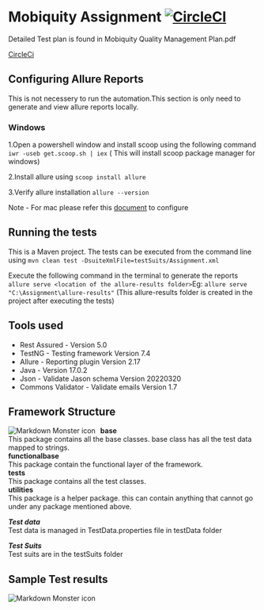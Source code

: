 # Mobiquity Assignment [![CircleCI](https://circleci.com/gh/PnxLasantha/MobiAssignment/tree/master.svg?style=svg&circle-token=1d3b561ce32b809871b71e2f15211b8e284a8047)](https://circleci.com/gh/PnxLasantha/MobiAssignment/tree/master)

Detailed Test plan is found in Mobiquity Quality Management Plan.pdf 

[CircleCi](https://app.circleci.com/pipelines/github/PnxLasantha/MobiAssignment?branch=master)

## Configuring Allure Reports

This is not necessery to run the automation.This section is only need to generate and view allure reports locally.

### Windows

1.Open a powershell window and install scoop using the following command `iwr -useb get.scoop.sh | iex` ( This will
install scoop package manager for windows)

2.Install allure using `scoop install allure`

3.Verify allure installation `allure --version`

Note - For mac please refer this [document](https://docs.qameta.io/allure/) to configure

## Running the tests

This is a Maven project. The tests can be executed from the command line using `mvn clean test -DsuiteXmlFile=testSuits/Assignment.xml`

Execute the following command in the terminal to generate the
reports `allure serve <location of the allure-results folder>`Eg: `allure serve "C:\Assignment\allure-results"` (This allure-results folder is created in the project after executing
the tests)

## Tools used

- Rest Assured - Version 5.0
- TestNG - Testing framework Version 7.4
- Allure - Reporting plugin Version 2.17
- Java - Version 17.0.2
- Json - Validate Jason schema Version 20220320
- Commons Validator - Validate emails Version 1.7

## Framework Structure

<img src="https://i.ibb.co/P5xCLh9/ps.png"
alt="Markdown Monster icon"
style="float: left; margin-right: 10px;" />

**base**</br>  This package contains all the base classes. base class has all the test data mapped to strings.   
**functionalbase** </br> This package contain the functional layer of the framework.  
**tests**</br> This package contains all the test classes.  
**utilities**</br> This package is a helper package. this can contain anything that cannot go under any package
mentioned above.

***Test data***</br>
Test data is managed in TestData.properties file in testData folder

***Test Suits***</br>
Test suits are in the testSuits folder

## Sample Test results

<img src="https://i.ibb.co/2kFTH4J/tr.png"
alt="Markdown Monster icon"
style="float: left; margin-right: 10px;" />
